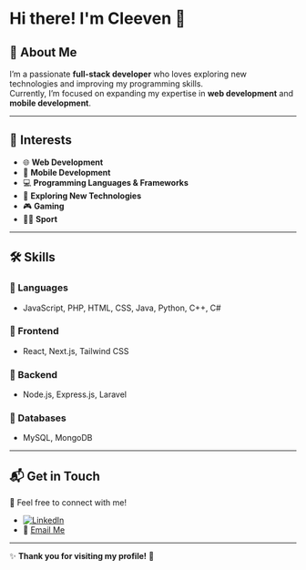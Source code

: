 # Hi there! I'm Cleeven 👋  

## 🚀 About Me  
I’m a passionate **full-stack developer** who loves exploring new technologies and improving my programming skills.  
Currently, I’m focused on expanding my expertise in **web development** and **mobile development**.  

---

## 🎯 Interests  
- 🌐 **Web Development**  
- 📱 **Mobile Development**  
- 💻 **Programming Languages & Frameworks**  
- 🚀 **Exploring New Technologies**  
- 🎮 **Gaming**  
- 🏃‍♂️ **Sport**  

---

## 🛠️ Skills  

### 🔹 Languages  
- JavaScript, PHP, HTML, CSS, Java, Python, C++, C#  

### 🔹 Frontend  
- React, Next.js, Tailwind CSS  

### 🔹 Backend  
- Node.js, Express.js, Laravel  

### 🔹 Databases  
- MySQL, MongoDB  

---

## 📬 Get in Touch  
📩 Feel free to connect with me!  

- [![LinkedIn](https://img.shields.io/badge/LinkedIn-0077B5?style=flat&logo=linkedin&logoColor=white)](https://www.linkedin.com/in/cleeven-médé-6a9536231/)  
- 📧 [Email Me](mailto:cleevenmede@hotmail.com)  

---

✨ **Thank you for visiting my profile!** 🚀  
